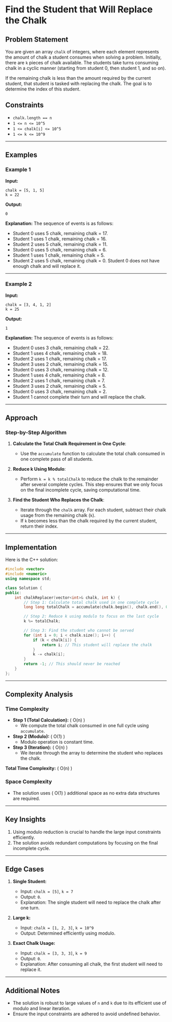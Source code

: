 # Find the Student that Will Replace the Chalk

## Problem Statement
You are given an array `chalk` of integers, where each element represents the amount of chalk a student consumes when solving a problem. Initially, there are `k` pieces of chalk available. The students take turns consuming chalk in a cyclic manner (starting from student 0, then student 1, and so on).

If the remaining chalk is less than the amount required by the current student, that student is tasked with replacing the chalk. The goal is to determine the index of this student.

## Constraints
- `chalk.length == n`
- `1 <= n <= 10^5`
- `1 <= chalk[i] <= 10^5`
- `1 <= k <= 10^9`

---

## Examples

### Example 1
**Input:**
```plaintext
chalk = [5, 1, 5]
k = 22
```
**Output:**
```plaintext
0
```
**Explanation:**
The sequence of events is as follows:
- Student 0 uses 5 chalk, remaining chalk = 17.
- Student 1 uses 1 chalk, remaining chalk = 16.
- Student 2 uses 5 chalk, remaining chalk = 11.
- Student 0 uses 5 chalk, remaining chalk = 6.
- Student 1 uses 1 chalk, remaining chalk = 5.
- Student 2 uses 5 chalk, remaining chalk = 0.
Student 0 does not have enough chalk and will replace it.

---

### Example 2
**Input:**
```plaintext
chalk = [3, 4, 1, 2]
k = 25
```
**Output:**
```plaintext
1
```
**Explanation:**
The sequence of events is as follows:
- Student 0 uses 3 chalk, remaining chalk = 22.
- Student 1 uses 4 chalk, remaining chalk = 18.
- Student 2 uses 1 chalk, remaining chalk = 17.
- Student 3 uses 2 chalk, remaining chalk = 15.
- Student 0 uses 3 chalk, remaining chalk = 12.
- Student 1 uses 4 chalk, remaining chalk = 8.
- Student 2 uses 1 chalk, remaining chalk = 7.
- Student 3 uses 2 chalk, remaining chalk = 5.
- Student 0 uses 3 chalk, remaining chalk = 2.
- Student 1 cannot complete their turn and will replace the chalk.

---

## Approach
### Step-by-Step Algorithm
1. **Calculate the Total Chalk Requirement in One Cycle**:
   - Use the `accumulate` function to calculate the total chalk consumed in one complete pass of all students.

2. **Reduce k Using Modulo**:
   - Perform `k = k % totalChalk` to reduce the chalk to the remainder after several complete cycles. This step ensures that we only focus on the final incomplete cycle, saving computational time.

3. **Find the Student Who Replaces the Chalk**:
   - Iterate through the `chalk` array. For each student, subtract their chalk usage from the remaining chalk (`k`).
   - If `k` becomes less than the chalk required by the current student, return their index.

---

## Implementation
Here is the C++ solution:

```cpp
#include <vector>
#include <numeric>
using namespace std;

class Solution {
public:
    int chalkReplacer(vector<int>& chalk, int k) {
        // Step 1: Calculate total chalk used in one complete cycle
        long long totalChalk = accumulate(chalk.begin(), chalk.end(), 0LL);

        // Step 2: Reduce k using modulo to focus on the last cycle
        k %= totalChalk;

        // Step 3: Find the student who cannot be served
        for (int i = 0; i < chalk.size(); i++) {
            if (k < chalk[i]) {
                return i; // This student will replace the chalk
            }
            k -= chalk[i];
        }
        return -1; // This should never be reached
    }
};
```

---

## Complexity Analysis

### Time Complexity
- **Step 1 (Total Calculation):** \( O(n) \)
  - We compute the total chalk consumed in one full cycle using `accumulate`.
- **Step 2 (Modulo):** \( O(1) \)
  - Modulo operation is constant time.
- **Step 3 (Iteration):** \( O(n) \)
  - We iterate through the array to determine the student who replaces the chalk.

**Total Time Complexity:** \( O(n) \)

### Space Complexity
- The solution uses \( O(1) \) additional space as no extra data structures are required.

---

## Key Insights
1. Using modulo reduction is crucial to handle the large input constraints efficiently.
2. The solution avoids redundant computations by focusing on the final incomplete cycle.

---

## Edge Cases
1. **Single Student:**
   - Input: `chalk = [5]`, `k = 7`
   - Output: `0`.
   - Explanation: The single student will need to replace the chalk after one turn.

2. **Large k:**
   - Input: `chalk = [1, 2, 3]`, `k = 10^9`
   - Output: Determined efficiently using modulo.

3. **Exact Chalk Usage:**
   - Input: `chalk = [3, 3, 3]`, `k = 9`
   - Output: `0`.
   - Explanation: After consuming all chalk, the first student will need to replace it.

---


## Additional Notes
- The solution is robust to large values of `n` and `k` due to its efficient use of modulo and linear iteration.
- Ensure the input constraints are adhered to avoid undefined behavior.

